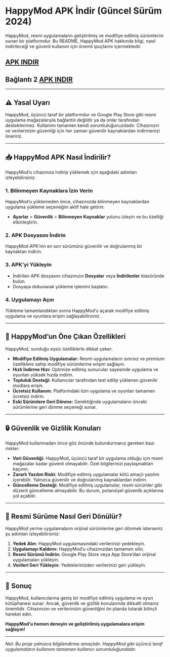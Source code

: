 # HappyMod APK İndir (Güncel Sürüm 2024)  

HappyMod, resmi uygulamaların geliştirilmiş ve modifiye edilmiş sürümlerini sunan bir platformdur. Bu README, HappyMod APK hakkında bilgi, nasıl indirileceği ve güvenli kullanım için önemli ipuçlarını içermektedir.  

## [APK INDIR](https://happymod.org.tr)

## Bağlantı 2 [APK INDIR](https://trdown.happymod.com/)





---

## ⚠️ Yasal Uyarı  
HappyMod, üçüncü taraf bir platformdur ve Google Play Store gibi resmi uygulama mağazalarıyla bağlantılı değildir ya da onlar tarafından desteklenmez. Kullanımı tamamen kendi sorumluluğunuzdadır. Cihazınızın ve verilerinizin güvenliği için her zaman güvenilir kaynaklardan indirmenizi öneririz.  



---

## 📥 HappyMod APK Nasıl İndirilir?  

HappyMod’u cihazınıza indirip yüklemek için aşağıdaki adımları izleyebilirsiniz:  

### 1. Bilinmeyen Kaynaklara İzin Verin  
HappyMod’u yüklemeden önce, cihazınızda bilinmeyen kaynaklardan uygulama yükleme seçeneğini aktif hale getirin:  
- **Ayarlar** > **Güvenlik** > **Bilinmeyen Kaynaklar** yolunu izleyin ve bu özelliği etkinleştirin.  

### 2. APK Dosyasını İndirin  
HappyMod APK’nin en son sürümünü güvenilir ve doğrulanmış bir kaynaktan indirin.  

### 3. APK’yi Yükleyin  
- İndirilen APK dosyasını cihazınızın **Dosyalar** veya **İndirilenler** klasöründe bulun.  
- Dosyaya dokunarak yükleme işlemini başlatın.  

### 4. Uygulamayı Açın  
Yükleme tamamlandıktan sonra HappyMod’u açarak modifiye edilmiş uygulama ve oyunlara erişim sağlayabilirsiniz.  

---

## 🚀 HappyMod’un Öne Çıkan Özellikleri  

HappyMod, sunduğu eşsiz özelliklerle dikkat çeker:  

- **Modifiye Edilmiş Uygulamalar:** Resmi uygulamaların sınırsız ve premium özelliklere sahip modifiye sürümlerine erişim sağlayın.  
- **Hızlı İndirme Hızı:** Optimize edilmiş sunucular sayesinde uygulama ve oyunları yüksek hızda indirin.  
- **Topluluk Desteği:** Kullanıcılar tarafından test edilip yüklenen güvenilir modlara erişin.  
- **Ücretsiz Kullanım:** Platformdaki tüm uygulama ve oyunları tamamen ücretsiz indirin.  
- **Eski Sürümlere Geri Dönme:** Gerektiğinde uygulamaların önceki sürümlerine geri dönme seçeneği sunar.  

---

## 🔒 Güvenlik ve Gizlilik Konuları  

HappyMod kullanmadan önce göz önünde bulundurmanız gereken bazı riskler:  

- **Veri Güvenliği:** HappyMod, üçüncü taraf bir uygulama olduğu için resmi mağazalar kadar güvenli olmayabilir. Özel bilgilerinizi paylaşmaktan kaçının.  
- **Zararlı Yazılım Riski:** Modifiye edilmiş uygulamalar kötü amaçlı yazılım içerebilir. Yalnızca güvenilir ve doğrulanmış kaynaklardan indirin.  
- **Güncelleme Desteği:** Modifiye edilmiş uygulamalar, resmi sürümler gibi düzenli güncelleme almayabilir. Bu durum, potansiyel güvenlik açıklarına yol açabilir.  

---

## 📱 Resmi Sürüme Nasıl Geri Dönülür?  

HappyMod yerine uygulamaların orijinal sürümlerine geri dönmek isterseniz şu adımları izleyebilirsiniz:  

1. **Yedek Alın:** HappyMod uygulamasındaki verilerinizi yedekleyin.  
2. **Uygulamayı Kaldırın:** HappyMod’u cihazınızdan tamamen silin.  
3. **Resmi Sürümü İndirin:** Google Play Store veya App Store’dan orijinal uygulamaları yükleyin.  
4. **Verileri Geri Yükleyin:** Yedeklerinizden verilerinizi geri yükleyin.  

---

## 📌 Sonuç  

HappyMod, kullanıcılarına geniş bir modifiye edilmiş uygulama ve oyun kütüphanesi sunar. Ancak, güvenlik ve gizlilik konularında dikkatli olmanız önemlidir. Cihazınızın ve verilerinizin güvenliğini ön planda tutarak bilinçli hareket edin.  

**HappyMod’u hemen deneyin ve geliştirilmiş uygulamalara erişim sağlayın!**  

---

*Not: Bu proje yalnızca bilgilendirme amaçlıdır. HappyMod gibi üçüncü taraf uygulamaların kullanımı tamamen kullanıcı sorumluluğundadır.*  

